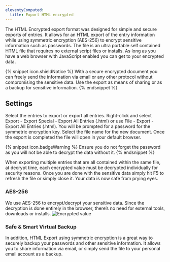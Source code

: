 ```yaml
---
eleventyComputed:
  title: Export HTML encrypted
---
```

The HTML Encrypted export format was designed for simple and secure exports of entries. It allows for an HTML export of the entry information while using symmetric encryption (AES-256) to encrypt sensitive information such as passwords. The file is an ultra portable self contained HTML file that requires no external script files or installs. As long as you have a web browser with JavaScript enabled you can get to your encrypted data.

{% snippet icon.shieldNotice %}
With a secure encrypted document you can freely send the information via email or any other protocol without compromising the sensitive data. Use the export as means of sharing or as a backup for sensitive information.
{% endsnippet %}

## Settings

Select the entries to export or export all entries. Right-click and select Export - Export Special - Export All Entries (.html) or use File - Export - Export All Entries (.html). You will be prompted for a password for the symmetric encryption key. Select the file name for the new document. Once the export is completed the file will open in your default browser.

{% snippet icon.badgeWarning %}
Ensure you do not forget the password as you will not be able to decrypt the data without it.
{% endsnippet %}

When exporting multiple entries that are all contained within the same file, at decrypt time, each encrypted value must be decrypted individually for security reasons. Once you are done with the sensitive data simply hit F5 to refresh the file or simply close it. Your data is now safe from prying eyes.

### AES-256

We use AES-256 to encrypt/decrypt your sensitive data. Since the decryption is done entirely in the browser, there’s no need for external tools, downloads or installs.
![Encrypted value](https://cdnweb.devolutions.net/docs/en/rdm/mac/clip10132.png)

### Safe & Smart Virtual Backup

In addition, HTML Export using symmetric encryption is a great way to securely backup your passwords and other sensitive information. It allows you to share information via email, or simply send the file to your personal email account as a backup.

